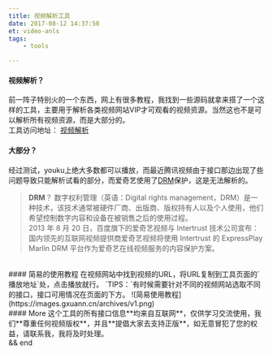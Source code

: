 ```yaml
---
title: 视频解析工具
date: 2017-08-12 14:37:50
et: video-anls
tags:
    - tools

---
```

#### 视频解析？
前一阵子特别火的一个东西，网上有很多教程，我找到一些源码就拿来搭了一个这样的工具，主要用于解析各类视频网站VIP才可观看的视频资源。当然这也不是可以解析所有视频资源，而是大部分的。<br>
工具访问地址： [视频解析](http://tc.gxuann.cn/vod/index.html)
<br>
#### 大部分？
经过测试，youku上绝大多数都可以播放，而最近腾讯视频由于接口那边出现了些问题导致只能解析试看的部分，而爱奇艺使用了[DRM](#)保护，这是无法解析的。
>**DRM**？
数字权利管理（英语：Digital rights management，DRM）是一种技术，该技术通常被硬件厂商、出版商、版权持有人以及个人使用，他们希望控制数字内容和设备在被销售之后的使用过程。<br>
2013 年 8 月 20 日，百度旗下的爱奇艺视频与 Intertrust 技术公司宣布：国内领先的互联网视频提供商爱奇艺视频将使用 Intertrust 的 ExpressPlay Marlin DRM 平台作为爱奇艺在线视频服务的内容保护方案。

<br>
#### 简易的使用教程
在视频网站中找到视频的URL，将URL复制到工具页面的`播放地址`处，点击播放就行。
`TIPS：`有时候需要针对不同的视频网站选取不同的接口，接口可用情况在页面的下方。
![简易使用教程](https://images.gxuann.cn/archives/v1.png)
<br>
#### More
这个工具的所有接口信息**均来自互联网**，仅供学习交流使用，我们**尊重任何视频版权**，并且**提倡大家去支持正版**，如无意冒犯了您的权益，请联系我，我将及时处理。
<br>
&&
end
